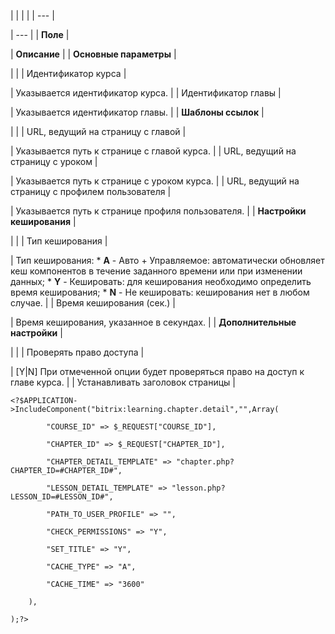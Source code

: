 |  |  |  |
| --- |

| --- |
| **Поле** |

| **Описание** |
| **Основные параметры** |

| |
| Идентификатор курса |

| Указывается идентификатор курса. |
| Идентификатор главы |

| Указывается идентификатор главы. |
| **Шаблоны ссылок** |

| |
| URL, ведущий на страницу с главой |

| Указывается путь к странице с главой курса. |
| URL, ведущий на страницу с уроком |

| Указывается путь к странице с уроком курса. |
| URL, ведущий на страницу с профилем пользователя |

| Указывается путь к странице профиля пользователя. |
| **Настройки кеширования** |

| |
| Тип кеширования |

| Тип кеширования:  * **A** - Авто + Управляемое: автоматически обновляет кеш компонентов в течение заданного времени или при изменении данных; * **Y** - Кешировать: для кеширования необходимо определить время кеширования; * **N** - Не кешировать: кеширования нет в любом случае. |
| Время кеширования (сек.) |

| Время кеширования, указанное в секундах. |
| **Дополнительные настройки** |

| |
| Проверять право доступа |

| [Y|N] При отмеченной опции будет проверяться право на доступ к главе курcа. |
| Устанавливать заголовок страницы |

```
<?$APPLICATION->IncludeComponent("bitrix:learning.chapter.detail","",Array(

		"COURSE_ID" => $_REQUEST["COURSE_ID"], 

		"CHAPTER_ID" => $_REQUEST["CHAPTER_ID"], 

		"CHAPTER_DETAIL_TEMPLATE" => "chapter.php?CHAPTER_ID=#CHAPTER_ID#", 

		"LESSON_DETAIL_TEMPLATE" => "lesson.php?LESSON_ID=#LESSON_ID#", 

		"PATH_TO_USER_PROFILE" => "", 

		"CHECK_PERMISSIONS" => "Y", 

		"SET_TITLE" => "Y", 

		"CACHE_TYPE" => "A", 

		"CACHE_TIME" => "3600" 

	),

);?>


```